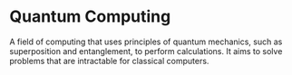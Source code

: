 # Quantum Computing

A field of computing that uses principles of quantum mechanics, such as superposition and entanglement, to perform calculations. It aims to solve problems that are intractable for classical computers.